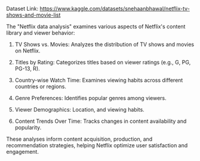 Dataset Link:
https://www.kaggle.com/datasets/snehaanbhawal/netflix-tv-shows-and-movie-list

The "Netflix data analysis" examines various aspects of Netflix's content library and viewer behavior:

1. TV Shows vs. Movies: Analyzes the distribution of TV shows and movies on Netflix.

2. Titles by Rating: Categorizes titles based on viewer ratings (e.g., G, PG, PG-13, R).

3. Country-wise Watch Time: Examines viewing habits across different countries or regions.

4. Genre Preferences: Identifies popular genres among viewers.

5. Viewer Demographics: Location, and viewing habits.

6. Content Trends Over Time: Tracks changes in content availability and popularity.



These analyses inform content acquisition, production, and recommendation strategies, helping Netflix optimize user satisfaction and engagement.
